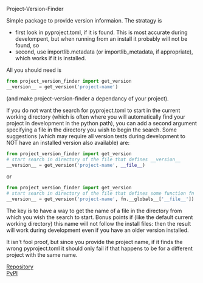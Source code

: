 Project-Version-Finder

Simple package to provide version informaion. The stratagy is  
* first look in pyproject.toml, if it is found. This is most accurate during develompent, but when running from an install it probably will not be found, so  
* second, use importlib.metadata (or importlib_metadata, if appropriate), which works if it is installed.  

All you should need is  
```py
from project_version_finder import get_version
__version__ = get_version('project-name')
```
(and make project-version-finder a dependancy of your project).

If you do not want the search for pyproject.toml to start in the current working directory (which is often where you will automatically find your project in development in the python path), you can add a second argument specifying a file in the directory you wish to begin the search. Some suggestions (which may require all version tests during development to NOT have an installed version also available) are:
```py
from project_version_finder import get_version
# start search in directory of the file that defines __version__
__version__ = get_version('project-name', __file__)
```
or
```py
from project_version_finder import get_version
# start search in directory of the file that defines some function fn
__version__ = get_version('project-name', fn.__globals__['__file__'])
```

The key is to have a way to get the name of a file in the directory from which you wish the search to start. Bonus points if (like the default current working directory) this name will not follow the install files: then the result will work during development even if you have an older version installed.

It isn't fool proof, but since you provide the project name, if it finds the wrong pyproject.toml it should only fail if that happens to be for a different project with the same name.

[Repository](https://codeberg.org/Pusher2531/project-version-finder.git)  
[PyPI](https://pypi.org/project/project-version-finder/)  
